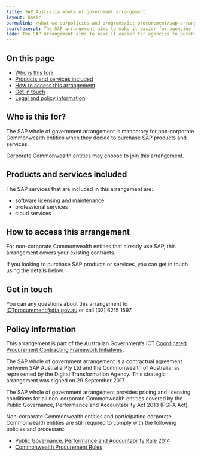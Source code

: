 ```yaml
---
title: SAP Australia whole of government arrangement
layout: basic
permalink: /what-we-do/policies-and-programs/ict-procurement/sap-arrangement/
searchexerpt: The SAP arrangement aims to make it easier for agencies to purchase SAP products and services.
lede: The SAP arrangement aims to make it easier for agencies to purchase SAP products and services.
---
```



<nav class="index-links">
  <h2>On this page</h2>
  <ul>
    <li>
      <a href="#who-is-this-for">
        Who is this for?
      </a>
    </li>
    <li>
      <a href="#products-and-services-included">
        Products and services included
      </a>
    </li>
    <li>
      <a href="#how-to-access-this-arrangement">
        How to access this arrangement
      </a>
    </li>
    <li>
      <a href="#get-in-touch">
        Get in touch
      </a>
    </li>
    <li>
      <a href="#policy-information">
        Legal and policy information
      </a>
    </li>
  </ul>
</nav> 

## Who is this for?

The SAP whole of government arrangement is mandatory for non-corporate Commonwealth entities when they  decide to purchase SAP products and services. 

Corporate Commonwealth entities may choose to join  this arrangement. 

## Products and services included

The SAP services that are included in this arrangement are:

- software licensing and maintenance
- professional services
- cloud services

## How to access this arrangement

For non-corporate Commonwealth entities that already use SAP, this arrangement covers your existing contracts. 

If you looking to purchase SAP products or services, you can get in touch using the details below. 

## Get in touch

You can any questions about this arrangement to [ICTprocurement@dta.gov.au](mailto:ICTprocurement@dta.gov.au) or call (02) 6215 1597.

## Policy information

This arrangement is part of the Australian Government’s ICT [Coordinated Procurement Contracting Framework Initiatives](http://www.finance.gov.au/procurement/wog-procurement/).

The SAP whole of government arrangement is a contractual agreement between SAP Australia Pty Ltd and the Commonwealth of Australia, as represented by the Digital Transformation Agency. This strategic arrangement was signed on 29 September 2017. 

The SAP whole of government arrangement provides pricing and licensing conditions for all non-corporate Commonwealth entities covered by the Public Governance, Performance and Accountability Act 2013 (PGPA Act).

Non-corporate Commonwealth entities and participating corporate Commonwealth entities are still required to comply with the following policies and processes: 

- [Public Governance, Performance and Accountability Rule 2014](http://finance.gov.au/resource-management/pgpa-rule/)
- [Commonwealth Procurement Rules](https://www.finance.gov.au/procurement/procurement-policy-and-guidance/commonwealth-procurement-rules/)
